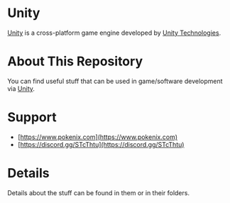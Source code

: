 # Unity
[Unity](https://unity.com) is a cross-platform game engine developed by [Unity Technologies](https://unity.com).

# About This Repository
You can find useful stuff that can be used in game/software development via [Unity](https://unity.com).

# Support
* [https://www.pokenix.com](https://www.pokenix.com)
* [https://discord.gg/STcThtu](https://discord.gg/STcThtu)

# Details
Details about the stuff can be found in them or in their folders.